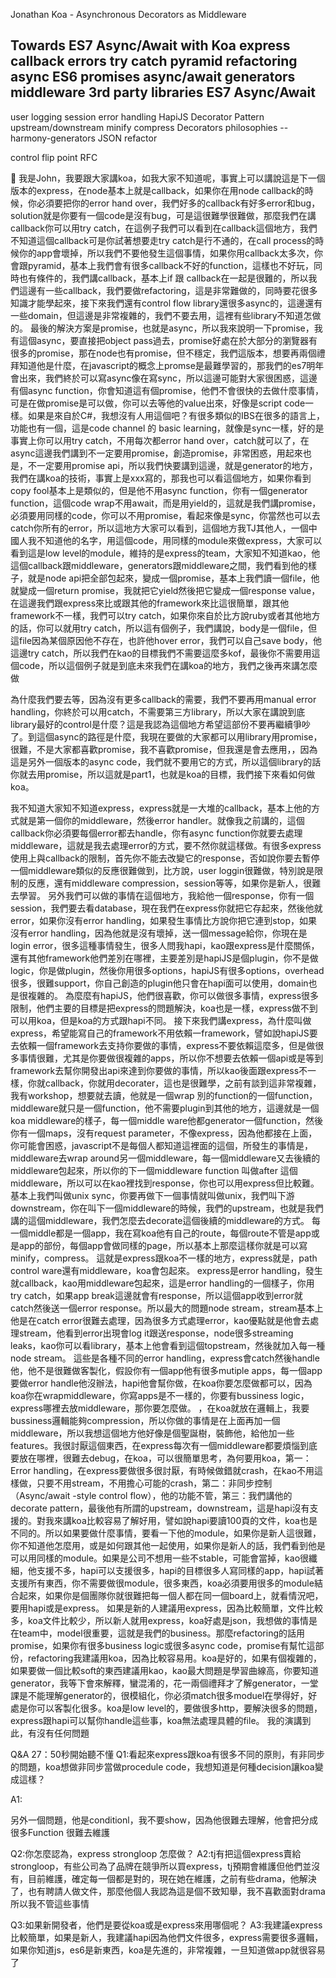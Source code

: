 Jonathan
Koa - Asynchronous Decorators as Middleware


Towards ES7 Async/Await with Koa
express
callback errors
try catch
pyramid
refactoring
async
ES6 promises
async/await
generators
middleware
3rd party libraries
ES7 Async/Await
----------------------------
user logging
session
error handling
HapiJS
Decorator Pattern
upstream/downstream
minify
compress
Decorators
philosophies
--harmony-generators
JSON
refactor

control flip point
RFC


我是John，我要跟大家講koa，如我大家不知道呢，事實上可以講說這是下一個版本的express，在node基本上就是callback，如果你在用node callback的時候，你必須要把你的error hand over，我們好多的callback有好多error和bug，solution就是你要有一個code是沒有bug，可是這很難學很難做，那麼我們在講callback你可以用try catch，在這例子我們可以看到在callback這個地方，我們不知道這個callback可是你試著想要走try catch是行不通的，在call process的時候你的app會壞掉，所以我們不要他發生這個事情，如果你用callback太多次，你會跟pyramid，基本上我們會有很多callback不好的function，這樣也不好玩，同時也有條件的，我們講callback，基本上if 跟 callback在一起是很難的，所以我們這邊有一些callback，我們要做refactoring，這是非常難做的，同時要花很多知識才能學起來，接下來我們還有control flow library還很多async的，這邊還有一些domain，但這邊是非常複雜的，我們不要去用，這裡有些library不知道怎做的。
最後的解決方案是promise，也就是async，所以我來說明一下promise，我有這個async，要直接把object pass過去，promise好處在於大部分的瀏覽器有很多的promise，那在node也有promise，但不穩定，我們這版本，想要再兩個禮拜知道他是什麼，在javascript的概念上promse是最難學習的，那我們的es7明年會出來，我們終於可以寫async像在寫sync，所以這邊可能對大家很困惑，這邊有個async function，你會知道這有個promise，他們不會很快的去做什麼事情，可是在做promise是可以做，你可以去等他的value出來，好像是script code一樣。如果是來自於C#，我想沒有人用這個吧？有很多類似的IBS在很多的語言上，功能也有一個，這是code channel 的 basic learning，就像是sync一樣，好的是事實上你可以用try catch，不用每次都error hand over，catch就可以了，在async這邊我們講到不一定要用promise，創造promise，非常困惑，用起來也是，不一定要用promise api，所以我們快要講到這邊，就是generator的地方，我們在講koa的技術，事實上是xxx寫的，那我也可以看這個地方，如果你看到copy fool基本上是類似的，但是他不用async function，你有一個generator function，這個code wrap不用await，而是用yield的，這就是我們講promise，必須要用同樣的code，你可以不用promise，看起來像是sync，你當然也可以去catch你所有的error，所以這地方大家可以看到，這個地方我TJ其他人，一個中國人我不知道他的名字，用這個code，用同樣的module來做express，大家可以看到這是low level的module，維持的是express的team，大家知不知道kao，他這個callback跟middleware，generators跟middleware之間，我們看到他的樣子，就是node api把全部包起來，變成一個promise，基本上我們讀一個file，他就變成一個return promise，我就把它yield然後把它變成一個response value，在這邊我們跟express來比或跟其他的framework來比這很簡單，跟其他framework不一樣，我們可以try catch，如果你來自於比方說ruby或者其他地方的話，你可以就用try catch，所以這有個例子，我們講說，body是一個file，但這file因為某個原因他不存在，也許他hover error，我們可以自己save body，他這邊try catch，所以我們在kao的目標我們不需要這麼多kof，最後你不需要用這個code，所以這個例子就是到底未來我們在講koa的地方，我們之後再來講怎麼做

為什麼我們要去等，因為沒有更多callback的需要，我們不要再用manual error handling，你終於可以用catch，不需要第三方library，所以大家在講說到底library最好的control是什麼？這是我認為這個地方希望這部份不要再繼續爭吵了。到這個async的路徑是什麼，我現在要做的大家都可以用library用promise，很難，不是大家都喜歡promise，我不喜歡promise，但我還是會去應用，，因為這是另外一個版本的async code，我們就不要用它的方式，所以這個library的話你就去用promise，所以這就是part1，也就是koa的目標，我們接下來看如何做koa。

我不知道大家知不知道express，express就是一大堆的callback，基本上他的方式就是第一個你的middleware，然後error handler。就像我之前講的，這個callback你必須要每個error都去handle，你有async function你就要去處理middleware，這就是我去處理error的方式，要不然你就這樣做。有很多express使用上與callback的限制，首先你不能去改變它的response，否如說你要去暫停一個middleware類似的反應很難做到，比方說，user loggin很難做，特別說是限制的反應，還有middleware compression，session等等，如果你是新人，很難去學習。
另外我們可以做的事情在這個地方，我給他一個response，你有一個session，我們要去看database，現在我們在express你就把它存起來，然後他就error，如果你沒有error handling，如果發生事情比方說你把它連到stop，如果沒有error handling，因為他就是沒有壞掉，送一個message給你，你現在是login error，很多這種事情發生，很多人問我hapi，kao跟express是什麼關係，還有其他framework他們差別在哪裡，主要差別是hapiJS是個plugin，你不是做logic，你是做plugin，然後你用很多options，hapiJS有很多options，overhead很多，很難support，你自己創造的plugin他只會在hapi面可以使用，domain也是很複雜的。
為麼麼有hapiJS，他們很喜歡，你可以做很多事情，express很多限制，他們主要的目標是把express的問題解決，koa也是一樣，express做不到可以用koa，但是koa的方式跟hapi不同。
接下來我們講express，為什麼叫做express，希望能寫自己的framework不用依賴一framework，譬如說hapiJS要去依賴一個framework去支持你要做的事情，express不要依賴這麼多，但是做很多事情很難，尤其是你要做很複雜的apps，所以你不想要去依賴一個api或是等到framework去幫你開發出api來達到你要做的事情，所以kao後面跟express不一樣，你就callback，你就用decorater，這也是很難學，之前有談到這非常複雜，我有workshop，想要就去讀，他就是一個wrap 別的function的一個function，middleware就只是一個function，他不需要plugin到其他的地方，這邊就是一個koa middleware的樣子，每一個middle ware他都generator一個function，然後你有一個maps，沒有request parameter，不像express，因為他都接在上面，你可能會困惑，javascript不是每個人都知道這裡面的這個，所發生的事情是，middleware去wrap around另一個middleware，每一個middleware又去後續的middleware包起來，所以你的下一個middleware function 叫做after 這個middleware，所以可以在kao裡找到response，你也可以用express但比較難。
基本上我們叫做unix sync，你要再做下一個事情就叫做unix，我們叫下游downstream，你在叫下一個middleware的時候，我們的upstream，也就是我們講的這個middleware，我們怎麼去decorate這個後續的middleware的方式。
每一個middle都是一個app，我在寫koa他有自己的route，每個route不管是app或是app的部份，每個app會做同樣的page，所以基本上那麼這樣你就是可以寫minify，compress。
這就是express跟koa不一樣的地方，express就是，path control ware還有middleware，koa會包起來。
express是error handling，發生就callback，kao用middleware包起來，這是error handling的一個樣子，你用try catch，如果app break這邊就會有response，所以這個app收到error就catch然後送一個error response。所以最大的問題node stream，stream基本上他是在catch error很難去處理，因為很多方式處理error，kao優點就是他會去處理stream，他看到error出現會log it跟送response，node很多streaming leaks，kao你可以看library，基本上他會看到這個topstream，然後就加入每一種node stream。
這些是各種不同的error handling，express會catch然後handle他，他不是很難做客製化，假設你有一個app他有很多mutiple apps，每一個app要做error handle他沒辦法，hapi他會幫你做，在koa你要怎麼做都可以，因為koa你在wrapmiddleware，你寫apps是不一樣的，你要有bussiness logic，express哪裡去放middleware，那你要怎麼做。
，在koa就放在邏輯上，我要bussiness邏輯能夠compression，所以你做的事情是在上面再加一個middleware，所以我想這個地方他好像是個聖誕樹，裝飾他，給他加一些features。我很討厭這個東西，在express每次有一個middleware都要煩惱到底要放在哪裡，很難去debug，在koa，可以很簡單思考，為何要用koa，第一：Error handling，在express要做很多很討厭，有時候做錯就crash，在kao不用這樣做，只要不用stream，不用擔心可能的crash，第二：非同步控制（Async/await -style control flow），他的功能不管，第三：我們講他的decorate pattern，最後他有所謂的upstream，downstream，這是hapi沒有支援的。對我來講koa比較容易了解好用，譬如說hapi要讀100頁的文件，koa也是不同的。所以如果要做什麼事情，要看一下他的module，如果你是新人這很難，你不知道他怎麼用，或是如何跟其他一起使用，如果你是新人的話，我們看到他是可以用同樣的module。如果是公司不想用一些不stable，可能會當掉，kao很纖細，他支援不多，hapi可以支援很多，hapi的目標很多人寫同樣的app，hapi試著支援所有東西，你不需要做很module，很多東西，koa必須要用很多的module結合起來，如果你是個團隊你就很難把每一個人都在同一個board上，就看情況吧，要用hapi或是express。
如果是新的人建議用express，因為比較簡單，文件比較多，koa文件比較少，所以新人就用express，koa好處是json，我想做的事情是在team中，model很重要，這就是我們的business。那麼refactoring的話用promise，如果你有很多business logic或很多async code，promise有幫忙這部份，refactoring我建議用koa，因為比較容易用。koa是好的，如果有個複雜的，如果要做一個比較soft的東西建議用kao，kao最大問題是學習曲線高，你要知道generator，我等下會來解釋，蠻混淆的，花一兩個禮拜才了解generator，一堂課是不能理解generator的，很模組化，你必須match很多moduel在學得好，好處是你可以客製化很多。koa是low level的，要做很多http，要解決很多的問題，express跟hapi可以幫你handle這些事，koa無法處理具體的file。
我的演講到此，有沒有任何問題

Q&A
27：50秒開始聽不懂
Q1:看起來express跟koa有很多不同的原則，有非同步的問題，koa想做非同步當做procedule code，我想知道是何種decision讓koa變成這樣？

A1:

另外一個問題，他是conditionl，我不要show，因為他很難去理解，他會把分成很多Function
很難去維護









Q2:你怎麼認為，express strongloop 怎麼做？
A2:tj有把這個express賣給strongloop，有些公司為了品牌在競爭所以買express，tj預期會維護但他們並沒有，目前維護，確定每一個都是對的，現在她在維護，之前有些drama，他解決了，也有聘請人做文件，那麼他個人我認為這是個不致知舉，我不喜歡面對drama所以我不管這些事情

Q3:如果新開發者，他們是要從koa或是express來用哪個呢？
A3:我建議express比較簡單，如果是新人，我建議hapi因為他們文件很多，express需要很多邏輯，如果你知道js，es6是新東西，koa是先進的，非常複雜，一旦知道做app就很容易了

